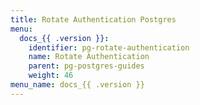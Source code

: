 ```yaml
---
title: Rotate Authentication Postgres
menu:
  docs_{{ .version }}:
    identifier: pg-rotate-authentication
    name: Rotate Authentication
    parent: pg-postgres-guides
    weight: 46
menu_name: docs_{{ .version }}
---
```

